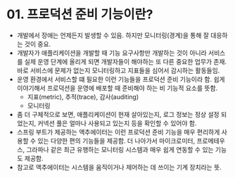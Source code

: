 # 01. 프로덕션 준비 기능이란?
- 개발에서 장애는 언제든지 발생할 수 있음. 하지만 모니터링(경계)을 통해 잘 대응하는 것이 중요.
- 개발자가 애플리케이션을 개발할 때 기능 요구사항만 개발하는 것이 아니라 서비스를 실제 운영 단계에 올리게 되면 개발자들이 해야하는 또 다른 중요한 업무가 존재.
바로 서비스에 문제가 없는지 모니터링하고 지표들을 심어서 감시하는 활동들임.
- 운영 환경에서 서비스할 떄 필요한 이런 기능들을 프로덕션 준비 기능이라 함. 쉽게 이야기해서 프로덕션을 운영에 배포할 때 준비해야 하는 비 기능적 요소를 뜻함.
  - 지표(metric), 추적(trace), 감사(auditing)
  - 모니터링
- 좀 더 구체적으로 보면, 애플리케이션이 현재 살아있는지, 로그 정보는 정상 설정 되었는지, 커넥션 풀은 얼마나 사용되고 있는지 등을 확인할 수 있어야 함.
- 스프링 부트가 제공하는 액추에이터는 이런 프로덕션 준비 기능을 매우 편리하게 사용할 수 있는 다양한 편의 기능들을 제공함. 더 나아가서 마이크로미터,
프로메테우스, 그라파나 같은 최근 유행하는 모니터링 시스템과 매우 쉽게 연동할 수 있는 기능도 제공함.
- 참고로 액추에이터는 시스템을 움직이거나 제어하는 데 쓰이는 기계 장치라는 뜻.
